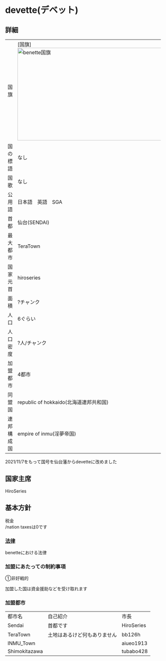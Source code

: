 # devette(デベット)

## 詳細
|||
|-|-|
|   国旗   | [国旗]<img src="https://pasteboard.co/UwX1EtdbU0fJ.png" alt="benette国旗" width="500" height="300" /> |
|  国の標語 | なし |
|   国歌   | なし |
|   公用語   | 日本語　英語　SGA |
|   首都   | 仙台(SENDAI) |
|   最大都市   | TeraTown |
|  国家元首 | hiroseries |
|   面積   | ?チャンク |
|   人口   | 6ぐらい  |
|  人口密度  | ?人/チャンク |
| 加盟都市 | 4都市 |
| 同盟国 | republic of hokkaido(北海道連邦共和国) |
| 連邦構成国 | empire of inmu(淫夢帝国) |

2021/11/7をもって国号を仙台藩からdevetteに改めました

## 国家主席
HiroSeries

## 基本方針
税金  
/nation taxesは0です

### [法律](/nation/benette/houten/sendai_hou.md)
benetteにおける法律

### 加盟にあたっての制約事項
①非好戦的  

加盟した国は資金援助などを受け取れます

### 加盟都市
||||
|-|-|-|
| 都市名        | 自己紹介 | 市長 |
| Sendai | 首都です | HiroSeries |
| TeraTown     |土地はあるけど何もありません | bb126h |
| INMU_Town |  | aiueo1913 |
| Shimokitazawa |  | tubabo428 |

